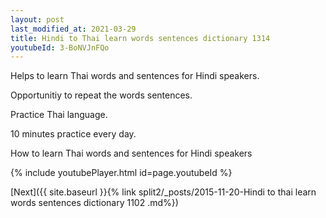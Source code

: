 ```yaml
---
layout: post
last_modified_at: 2021-03-29
title: Hindi to Thai learn words sentences dictionary 1314 
youtubeId: 3-BoNVJnFQo
---
```

 
 
Helps to learn Thai words and sentences for Hindi speakers.

Opportunitiy to repeat the words sentences. 

Practice Thai language. 
 
10 minutes practice every day. 
 
How to learn Thai words and sentences for Hindi speakers 
 
{% include youtubePlayer.html id=page.youtubeId %}
 
 
[Next]({{ site.baseurl }}{% link  split2/_posts/2015-11-20-Hindi to thai learn words sentences dictionary 1102 .md%})
 
